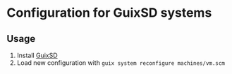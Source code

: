 # Configuration for GuixSD systems

## Usage
1. Install [GuixSD](https://guix.gnu.org/)
2. Load new configuration with `guix system reconfigure machines/vm.scm`
